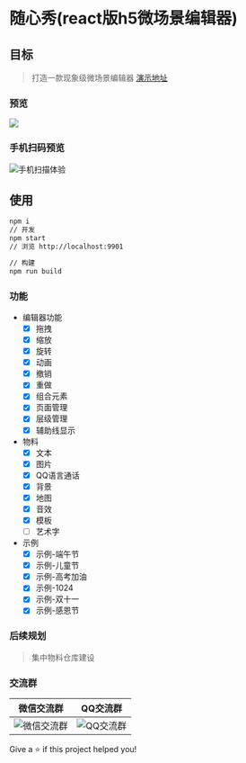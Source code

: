 # 随心秀(react版h5微场景编辑器)

## 目标
> 打造一款现象级微场景编辑器 [演示地址](http://show.lzuntalented.cn)

### 预览
![](http://www.lzuntalented.cn/img/edit.gif)

### 手机扫码预览
![手机扫描体验](http://www.lzuntalented.cn/img/eq-11.png)

## 使用

```bash
npm i
// 开发
npm start
// 浏览 http://localhost:9901

// 构建
npm run build
```

### 功能

* 编辑器功能
    - [x] 拖拽
    - [x] 缩放
    - [x] 旋转
    - [x] 动画
    - [x] 撤销
    - [x] 重做
    - [x] 组合元素
    - [x] 页面管理
    - [x] 层级管理
    - [x] 辅助线显示

* 物料
    - [x] 文本
    - [x] 图片
    - [x] QQ语言通话
    - [x] 背景
    - [x] 地图
    - [x] 音效
    - [x] 模板
    - [ ] 艺术字

* 示例
    - [x] 示例-端午节
    - [x] 示例-儿童节
    - [x] 示例-高考加油
    - [x] 示例-1024
    - [x] 示例-双十一
    - [x] 示例-感恩节
  
### 后续规划
> 集中物料仓库建设

### 交流群


|  微信交流群   | QQ交流群  |
|  ----  | ----  |
| ![微信交流群](http://www.lzuntalented.cn/img/sxx-wx.png)  | ![QQ交流群](http://www.lzuntalented.cn/img/sxx-qq.png) |

Give a ⭐️ if this project helped you!